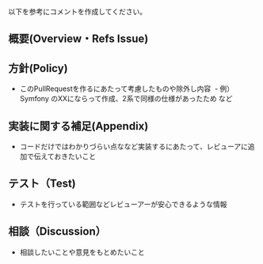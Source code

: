 以下を参考にコメントを作成してください。

## 概要(Overview・Refs Issue)
<!-- PullRequestの目的、関連するIssue番号など -->

## 方針(Policy)
+ このPullRequestを作るにあたって考慮したものや除外し内容
  - 例）Symfony のXXにならって作成、2系で同様の仕様があったため など

## 実装に関する補足(Appendix)
+ コードだけではわかりづらい点ななど実装するにあたって、レビューアに追加で伝えておきたいこと

## テスト（Test)
+ テストを行っている範囲などレビューアーが安心できるような情報

## 相談（Discussion）
+ 相談したいことや意見をもとめたいこと



